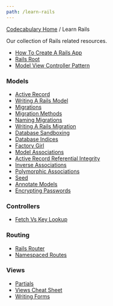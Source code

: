 ```yaml
---
path: /learn-rails
---
```

<!-- ---title: Learn Rails --->

[Codecabulary Home](/) / Learn Rails

Our collection of Rails related resources.

* [How To Create A Rails App](/learn-rails/how-to-create-a-rails-app)
* [Rails Root](/learn-rails/rails-root)
* [Model View Controller Pattern](/learn-rails/model-view-controller-pattern)

### Models

* [Active Record](/learn-rails/active-record)
* [Writing A Rails Model](/learn-rails/writing-a-rails-model)
* [Migrations](/learn-rails/migrations)
* [Migration Methods](/learn-rails/migration-methods)
* [Naming Migrations](/learn-rails/naming-migrations)
* [Writing A Rails Migration](/learn-rails/writing-a-rails-migration)
* [Database Sandboxing](/learn-rails/database-sandboxing)
* [Database Indices](/learn-rails/database-indices)
* [Factory Girl](/learn-rails/factory-girl)
* [Model Associations](/learn-rails/model-associations)
* [Active Record Referential Integrity](/learn-rails/active-record-referential-integrity)
* [Inverse Associations](/learn-rails/inverse-associations)
* [Polymorphic Associations](/learn-rails/polymorphic-associations)
* [Seed](/learn-rails/seed)
* [Annotate Models](/learn-rails/annotate-models)
* [Encrypting Passwords](/learn-rails/encrypting-passwords)

### Controllers

* [Fetch Vs Key Lookup](/learn-rails/fetch-vs-key-lookup)

### Routing

* [Rails Router](/learn-rails/rails-router)
* [Namespaced Routes](/learn-rails/namespaced-routes)

### Views

* [Partials](/learn-rails/partials)
* [Views Cheat Sheet](/learn-rails/views-cheat-sheet)
* [Writing Forms](/learn-rails/writing-forms)
